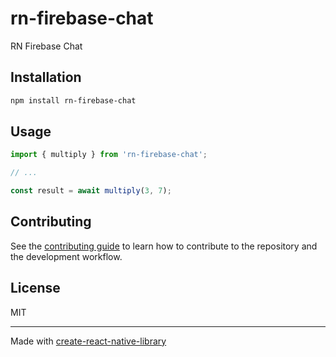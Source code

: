 # rn-firebase-chat

RN Firebase Chat

## Installation

```sh
npm install rn-firebase-chat
```

## Usage

```js
import { multiply } from 'rn-firebase-chat';

// ...

const result = await multiply(3, 7);
```

## Contributing

See the [contributing guide](CONTRIBUTING.md) to learn how to contribute to the repository and the development workflow.

## License

MIT

---

Made with [create-react-native-library](https://github.com/callstack/react-native-builder-bob)
